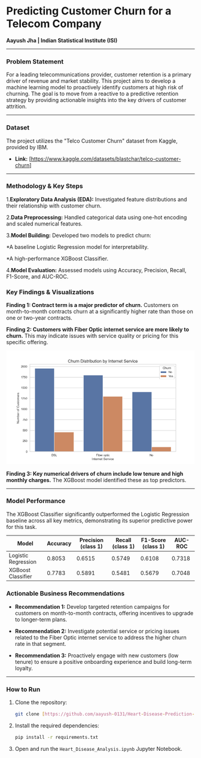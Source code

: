 # Predicting Customer Churn for a Telecom Company

**Aayush Jha | Indian Statistical Institute (ISI)**

---


### Problem Statement

For a leading telecommunications provider, customer retention is a primary driver of revenue and market stability. This project aims to develop a machine learning model to proactively identify customers at high risk of churning. The goal is to move from a reactive to a predictive retention strategy by providing actionable insights into the key drivers of customer attrition.

----


### Dataset

The project utilizes the "Telco Customer Churn" dataset from Kaggle, provided by IBM.

* **Link:** [https://www.kaggle.com/datasets/blastchar/telco-customer-churn]


----


### Methodology & Key Steps

1.**Exploratory Data Analysis (EDA):** Investigated feature distributions and their relationship with customer churn.

2.**Data Preprocessing:** Handled categorical data using one-hot encoding and scaled numerical features.

3.**Model Building:** Developed two models to predict churn:

*A baseline Logistic Regression model for interpretability.

*A high-performance XGBoost Classifier.

4.**Model Evaluation:** Assessed models using Accuracy, Precision, Recall, F1-Score, and AUC-ROC.

### Key Findings & Visualizations
**Finding 1: Contract term is a major predictor of churn.** Customers on month-to-month contracts churn at a significantly higher rate than those on one or two-year contracts.

**Finding 2: Customers with Fiber Optic internet service are more likely to churn.** This may indicate issues with service quality or pricing for this specific offering.

![Churn by Internet Service](churn_by_internetservice.png)


**Finding 3: Key numerical drivers of churn include low tenure and high monthly charges.** The XGBoost model identified these as top predictors.

-----------

### Model Performance
The XGBoost Classifier significantly outperformed the Logistic Regression baseline across all key metrics, demonstrating its superior predictive power for this task.

| Model                    | Accuracy | Precision (class 1) | Recall (class 1) | F1-Score (class 1) | AUC-ROC
| ------------------------ | -------- | ------------------- | ---------------- | ------------------ |----------------
| Logistic Regression      | 0.8053   | 0.6515              | 0.5749           | 0.6108             |0.7318
| XGBoost Classifier       | 0.7783   | 0.5891              | 0.5481           | 0.5679             |0.7048



### Actionable Business Recommendations
* **Recommendation 1:** Develop targeted retention campaigns for customers on month-to-month contracts, offering incentives to upgrade to longer-term plans.

* **Recommendation 2:** Investigate potential service or pricing issues related to the Fiber Optic internet service to address the higher churn rate in that segment.

* **Recommendation 3:** Proactively engage with new customers (low tenure) to ensure a positive onboarding experience and build long-term loyalty.

----------


### How to Run

1.  Clone the repository:
    ```bash
    git clone [https://github.com/aayush-0131/Heart-Disease-Prediction-Project.git]
    ```

2.  Install the required dependencies:
    ```bash
    pip install -r requirements.txt
    ```

3.  Open and run the `Heart_Disease_Analysis.ipynb` Jupyter Notebook.
